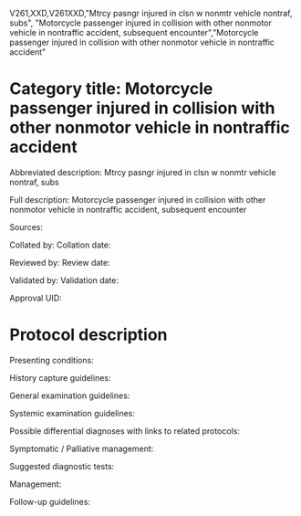 V261,XXD,V261XXD,"Mtrcy pasngr injured in clsn w nonmtr vehicle nontraf, subs", "Motorcycle passenger injured in collision with other nonmotor vehicle in nontraffic accident, subsequent encounter","Motorcycle passenger injured in collision with other nonmotor vehicle in nontraffic accident"
# Category title: Motorcycle passenger injured in collision with other nonmotor vehicle in nontraffic accident

Abbreviated description: Mtrcy pasngr injured in clsn w nonmtr vehicle nontraf, subs

Full description: Motorcycle passenger injured in collision with other nonmotor vehicle in nontraffic accident, subsequent encounter

Sources:

Collated by:
Collation date:

Reviewed by:
Review date:

Validated by:
Validation date:

Approval UID:

# Protocol description

Presenting conditions:

History capture guidelines:

General examination guidelines:

Systemic examination guidelines:

Possible differential diagnoses with links to related protocols:

Symptomatic / Palliative management:

Suggested diagnostic tests:

Management:

Follow-up guidelines:
